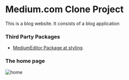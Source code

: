 # Medium.com Clone Project

This is a blog website. It consists of a blog application

### Third Party Packages
* [MediumEditor Package at styling](https://github.com/yabwe/medium-editor).

### The home page
![home](https://user-images.githubusercontent.com/13325802/63017893-c5d63600-be97-11e9-8ffa-bd15c465e9d7.png)
